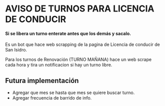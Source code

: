 # AVISO DE TURNOS PARA LICENCIA DE CONDUCIR
#### Si se libera un turno enterate antes que los demás y sacalo. 

Es un bot que hace web scrapping de la pagina de Licencia de conducir de San Isidro. 

Para los turnos de Renovación (TURNO MAÑANA) hace un web scrape cada hora y tira un notificacion si hay un turno libre. 

## Futura implementación

- Agregar que mes se hasta que mes se quiere buscar turno.
- Agregar frecuencia de barrido de info.

